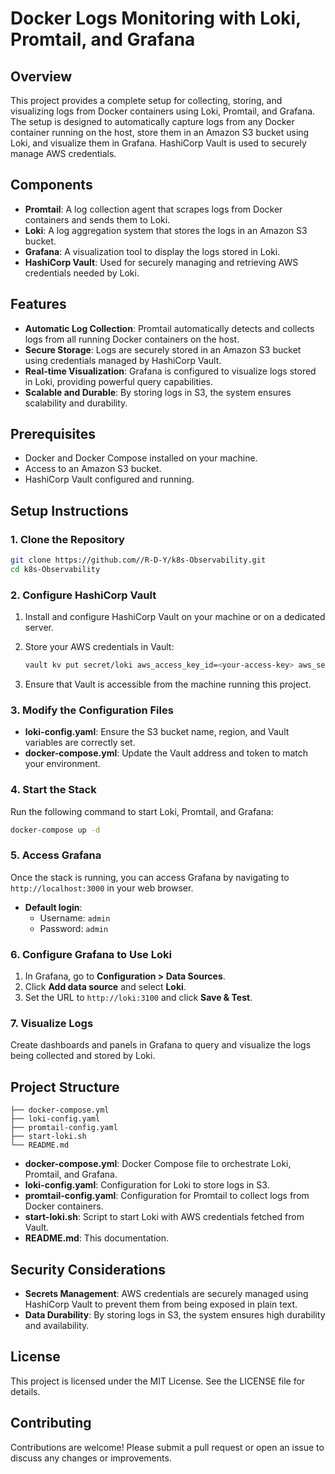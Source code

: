 # Docker Logs Monitoring with Loki, Promtail, and Grafana

## Overview

This project provides a complete setup for collecting, storing, and visualizing logs from Docker containers using Loki, Promtail, and Grafana. The setup is designed to automatically capture logs from any Docker container running on the host, store them in an Amazon S3 bucket using Loki, and visualize them in Grafana. HashiCorp Vault is used to securely manage AWS credentials.

## Components

- **Promtail**: A log collection agent that scrapes logs from Docker containers and sends them to Loki.
- **Loki**: A log aggregation system that stores the logs in an Amazon S3 bucket.
- **Grafana**: A visualization tool to display the logs stored in Loki.
- **HashiCorp Vault**: Used for securely managing and retrieving AWS credentials needed by Loki.

## Features

- **Automatic Log Collection**: Promtail automatically detects and collects logs from all running Docker containers on the host.
- **Secure Storage**: Logs are securely stored in an Amazon S3 bucket using credentials managed by HashiCorp Vault.
- **Real-time Visualization**: Grafana is configured to visualize logs stored in Loki, providing powerful query capabilities.
- **Scalable and Durable**: By storing logs in S3, the system ensures scalability and durability.

## Prerequisites

- Docker and Docker Compose installed on your machine.
- Access to an Amazon S3 bucket.
- HashiCorp Vault configured and running.

## Setup Instructions

### 1. Clone the Repository

```bash
git clone https://github.com//R-D-Y/k8s-Observability.git
cd k8s-Observability
```

### 2. Configure HashiCorp Vault

1. Install and configure HashiCorp Vault on your machine or on a dedicated server.
2. Store your AWS credentials in Vault:

    ```bash
    vault kv put secret/loki aws_access_key_id=<your-access-key> aws_secret_access_key=<your-secret-key>
    ```

3. Ensure that Vault is accessible from the machine running this project.

### 3. Modify the Configuration Files

- **loki-config.yaml**: Ensure the S3 bucket name, region, and Vault variables are correctly set.
- **docker-compose.yml**: Update the Vault address and token to match your environment.

### 4. Start the Stack

Run the following command to start Loki, Promtail, and Grafana:

```bash
docker-compose up -d
```

### 5. Access Grafana

Once the stack is running, you can access Grafana by navigating to `http://localhost:3000` in your web browser.

- **Default login**: 
  - Username: `admin`
  - Password: `admin`

### 6. Configure Grafana to Use Loki

1. In Grafana, go to **Configuration > Data Sources**.
2. Click **Add data source** and select **Loki**.
3. Set the URL to `http://loki:3100` and click **Save & Test**.

### 7. Visualize Logs

Create dashboards and panels in Grafana to query and visualize the logs being collected and stored by Loki.

## Project Structure

```
├── docker-compose.yml
├── loki-config.yaml
├── promtail-config.yaml
├── start-loki.sh
└── README.md
```

- **docker-compose.yml**: Docker Compose file to orchestrate Loki, Promtail, and Grafana.
- **loki-config.yaml**: Configuration for Loki to store logs in S3.
- **promtail-config.yaml**: Configuration for Promtail to collect logs from Docker containers.
- **start-loki.sh**: Script to start Loki with AWS credentials fetched from Vault.
- **README.md**: This documentation.

## Security Considerations

- **Secrets Management**: AWS credentials are securely managed using HashiCorp Vault to prevent them from being exposed in plain text.
- **Data Durability**: By storing logs in S3, the system ensures high durability and availability.

## License
This project is licensed under the MIT License. See the LICENSE file for details.

## Contributing

Contributions are welcome! Please submit a pull request or open an issue to discuss any changes or improvements.
